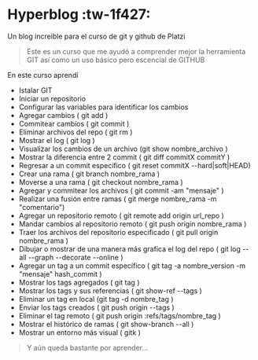 # Hyperblog :tw-1f427:
Un blog increible para el curso de git y github de Platzi

>Este es un curso que me ayudó a comprender mejor la herramienta GIT así como un uso básico pero escencial de GITHUB

En este curso aprendí

- Istalar GIT
- Iniciar un repositorio
- Configurar las variables para identificar los cambios
- Agregar cambios ( git add )
- Commitear cambios ( git commit )
- Eliminar archivos del repo ( git rm )
- Mostrar el log ( git log )
- Visualizar los cambios de un archivo (git show nombre_archivo )
- Mostrar la diferencia entre 2 commit ( git diff commitX commitY )
- Regresar a un commit especifico ( git reset commitX --hard|soft|HEAD)
- Crear una rama ( git branch nombre_rama )
- Moverse a una rama ( git checkout nombre_rama )
- Agregar y commitear los archivos ( git commit -am "mensaje" )
- Realizar una fusión entre ramas ( git merge nombre_rama -m "comentario")
- Agregar un repositorio remoto ( git remote add origin url_repo )
- Mandar cambios al repositorio remoto ( git push origin nombre_rama )
- Traer los archivos del repositorio especificado ( git pull origin nombre_rama )
- Dibujar o mostrar de una manera más grafica el log del repo ( git log --all --graph --decorate --online )
- Agregar un tag a un commit específico ( git tag -a nombre_version -m "mensaje" hash_commit )
- Mostrar los tags agregados ( git tag )
- Mostrar los tags y sus referencias ( git show-ref --tags )
- Eliminar un tag en local (git tag -d nombre_tag )
- Enviar los tags creados ( git push origin --tags )
- Eliminar el tag remoto ( git push origin :refs/tags/nombre_tag )
- Mostrar el histórico de ramas ( git show-branch --all )
- Mostrar un entorno más visual ( gitk )

>Y aún queda bastante por aprender...